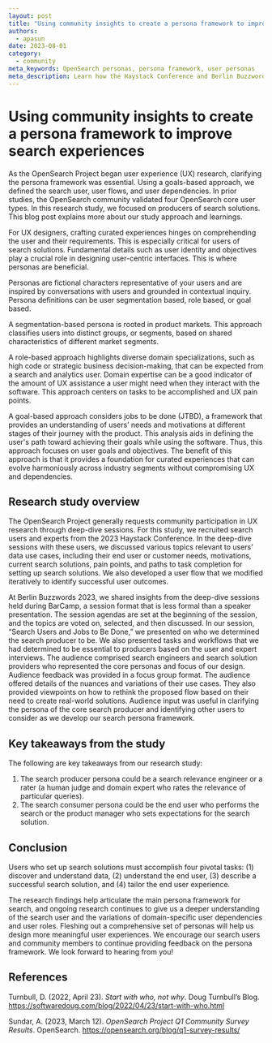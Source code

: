 ```yaml
---
layout: post
title: "Using community insights to create a persona framework to improve search experiences"
authors: 
  - apasun
date: 2023-08-01
category:
  - community
meta_keywords: OpenSearch personas, persona framework, user personas
meta_description: Learn how the Haystack Conference and Berlin Buzzwords brought together OpenSearch Project contributors to discuss how user personas can be used to improve search experiences.
---
```


# Using community insights to create a persona framework to improve search experiences

As the OpenSearch Project began user experience (UX) research, clarifying the persona framework was essential. Using a goals-based approach, we defined the search user, user flows, and user dependencies. In prior studies, the OpenSearch community validated four OpenSearch core user types. In this research study, we focused on producers of search solutions. This blog post explains more about our study approach and learnings.

For UX designers, crafting curated experiences hinges on comprehending the user and their requirements. This is especially critical for users of search solutions. Fundamental details such as user identity and objectives play a crucial role in designing user-centric interfaces. This is where personas are beneficial. 

Personas are fictional characters representative of your users and are inspired by conversations with users and grounded in contextual inquiry. Persona definitions can be user segmentation based, role based, or goal based. 

A segmentation-based persona is rooted in product markets. This approach classifies users into distinct groups, or segments, based on shared characteristics of different market segments. 

A role-based approach highlights diverse domain specializations, such as high code or strategic business decision-making, that can be expected from a search and analytics user. Domain expertise can be a good indicator of the amount of UX assistance a user might need when they interact with the software. This approach centers on tasks to be accomplished and UX pain points. 

A goal-based approach considers jobs to be done (JTBD), a framework that provides an understanding of users’ needs and motivations at different stages of their journey with the product. This analysis aids in defining the user's path toward achieving their goals while using the software. Thus, this approach focuses on user goals and objectives. The benefit of this approach is that it provides a foundation for curated experiences that can evolve harmoniously across industry segments without compromising UX and dependencies.

## Research study overview

The OpenSearch Project generally requests community participation in UX research through deep-dive sessions. For this study, we recruited search users and experts from the 2023 Haystack Conference. In the deep-dive sessions with these users, we discussed various topics relevant to users’ data use cases, including their end user or customer needs, motivations, current search solutions, pain points, and paths to task completion for setting up search solutions. We also developed a user flow that we modified iteratively to identify successful user outcomes.

At Berlin Buzzwords 2023, we shared insights from the deep-dive sessions held during BarCamp, a session format that is less formal than a speaker presentation. The session agendas are set at the beginning of the session, and the topics are voted on, selected, and then discussed. In our session, “Search Users and Jobs to Be Done,” we presented on who we determined the search producer to be. We also presented tasks and workflows that we had determined to be essential to producers based on the user and expert interviews. The audience comprised search engineers and search solution providers who represented the core personas and focus of our design. Audience feedback was provided in a focus group format. The audience offered details of the nuances and variations of their use cases. They also provided viewpoints on how to rethink the proposed flow based on their need to create real-world solutions. Audience input was useful in clarifying the persona of the core search producer and identifying other users to consider as we develop our search persona framework. 

## Key takeaways from the study

The following are key takeaways from our research study:

1. The search producer persona could be a search relevance engineer or a rater (a human judge and domain expert who rates the relevance of particular queries).
2. The search consumer persona could be the end user who performs the search or the product manager who sets expectations for the search solution.

## Conclusion

Users who set up search solutions must accomplish four pivotal tasks: (1) discover and understand data, (2) understand the end user, (3) describe a successful search solution, and (4) tailor the end user experience. 

The research findings help articulate the main persona framework for search, and ongoing research continues to give us a deeper understanding of the search user and the variations of domain-specific user dependencies and user roles. Fleshing out a comprehensive set of personas will help us design more meaningful user experiences. We encourage our search users and community members to continue providing feedback on the persona framework. We look forward to hearing from you! 

## References

Turnbull, D. (2022, April 23). *Start with who, not why*. Doug Turnbull’s Blog. https://softwaredoug.com/blog/2022/04/23/start-with-who.html

Sundar, A. (2023, March 12). *OpenSearch Project Q1 Community Survey Results*. OpenSearch. https://opensearch.org/blog/q1-survey-results/ 
